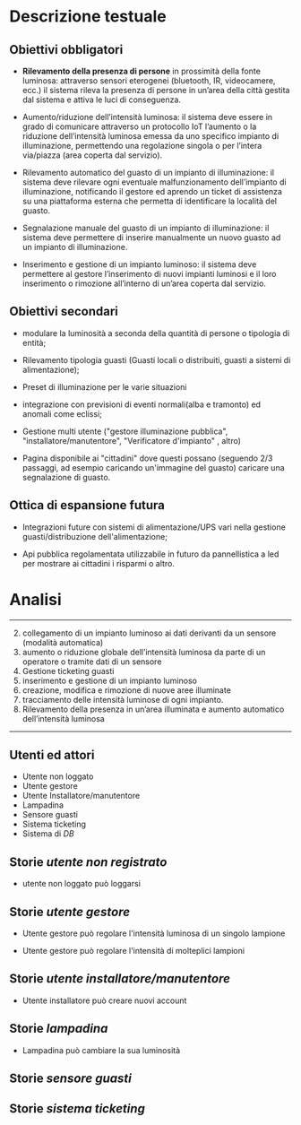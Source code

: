 # Descrizione testuale

## Obiettivi obbligatori

- **Rilevamento della presenza di persone** in prossimità della fonte luminosa: attraverso sensori eterogenei (bluetooth, IR, videocamere, ecc.) il sistema rileva la presenza di persone in un’area della città gestita dal sistema e attiva le luci di conseguenza.

- Aumento/riduzione dell’intensità luminosa: il sistema deve essere in grado di comunicare attraverso un protocollo IoT l’aumento o la riduzione dell’intensità luminosa emessa da uno specifico impianto di illuminazione, permettendo una regolazione singola o per l’intera via/piazza (area coperta dal servizio).

- Rilevamento automatico del guasto di un impianto di illuminazione: il sistema deve rilevare ogni eventuale malfunzionamento dell’impianto di illuminazione, notificando il gestore ed aprendo un ticket di assistenza su una piattaforma esterna che permetta di identificare la località del guasto.

- Segnalazione manuale del guasto di un impianto di illuminazione: il sistema deve permettere di inserire manualmente un nuovo guasto ad un impianto di illuminazione.

- Inserimento e gestione di un impianto luminoso: il sistema deve permettere al gestore
l’inserimento di nuovi impianti luminosi e il loro inserimento o rimozione all’interno di un’area coperta dal servizio.

## Obiettivi secondari

- modulare la luminosità a seconda della quantità di persone o tipologia di entità;

- Rilevamento tipologia guasti (Guasti locali o distribuiti, guasti a sistemi di alimentazione);

- Preset di illuminazione per le varie situazioni

- integrazione con previsioni di eventi normali(alba e tramonto) ed anomali come eclissi;

- Gestione multi utente ("gestore illuminazione pubblica", "installatore/manutentore", "Verificatore d'impianto" , altro)

- Pagina disponibile ai "cittadini" dove questi possano (seguendo 2/3 passaggi, ad esempio caricando un'immagine del guasto) caricare una segnalazione di guasto.

## Ottica di espansione futura
- Integrazioni future con sistemi di alimentazione/UPS vari nella gestione guasti/distribuzione dell'alimentazione;

- Api pubblica regolamentata utilizzabile in futuro da pannellistica a led per mostrare ai cittadini i risparmi o altro.



# Analisi

----
2. collegamento di un impianto luminoso ai dati derivanti da un sensore (modalità automatica)
4. aumento o riduzione globale dell’intensità luminosa da parte di un operatore o tramite dati di un
sensore
6. Gestione ticketing guasti
7. inserimento e gestione di un impianto luminoso
8. creazione, modifica e rimozione di nuove aree illuminate
9. tracciamento delle intensità luminose di ogni impianto.
10. Rilevamento della presenza in un’area illuminata e aumento automatico dell’intensità
luminosa
---


## Utenti ed attori

- Utente non loggato
- Utente gestore
- Utente Installatore/manutentore
- Lampadina
- Sensore guasti
- Sistema ticketing
- Sistema di _DB_

## Storie _utente non registrato_

- utente non loggato può loggarsi

## Storie _utente gestore_

- Utente gestore può regolare l'intensità luminosa di un singolo lampione

- Utente gestore può regolare l'intensità di molteplici lampioni

## Storie _utente installatore/manutentore_

- Utente installatore può creare nuovi account

## Storie _lampadina_

- Lampadina può cambiare la sua luminosità

## Storie _sensore guasti_

## Storie _sistema ticketing_

